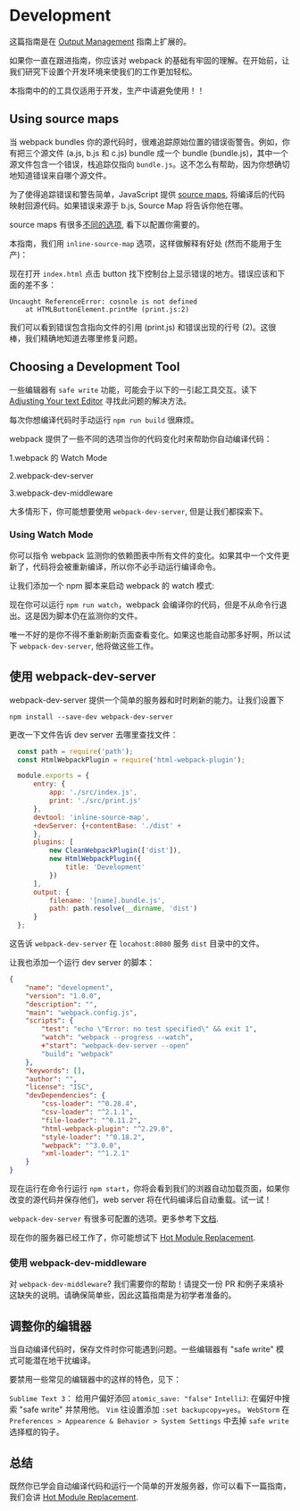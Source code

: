 # Development

这篇指南是在 [Output Management](https://webpack.js.org/guides/output-management) 指南上扩展的。

如果你一直在跟进指南，你应该对 webpack 的基础有牢固的理解。在开始前，让我们研究下设置个开发环境来使我们的工作更加轻松。

本指南中的的工具仅适用于开发，生产中请避免使用！！

## Using source maps

当 webpack bundles 你的源代码时，很难追踪原始位置的错误衙警告。例如，你有把三个源文件 (a.js, b.js 和 c.js) bundle 成一个 bundle (bundle.js)，其中一个源文件包含一个错误，栈追踪仅指向 `bundle.js`。这不怎么有帮助，因为你想确切地知道错误来自哪个源文件。

为了使得追踪错误和警告简单，JavaScript 提供 [source maps](http://blog.teamtreehouse.com/introduction-source-maps), 将编译后的代码映射回源代码。如果错误来源于 b.js, Source Map 将告诉你他在哪。

source maps 有很多[不同的选项](https://webpack.js.org/configuration/devtool), 看下以配置你需要的。

本指南，我们用 `inline-source-map` 选项，这样做解释有好处 (然而不能用于生产)：

现在打开 `index.html` 点击 button 找下控制台上显示错误的地方。错误应该和下面的差不多：

```console
Uncaught ReferenceError: cosnole is not defined
    at HTMLButtonElement.printMe (print.js:2)
```

我们可以看到错误包含指向文件的引用 (print.js) 和错误出现的行号 (2)。这很棒，我们精确地知道去哪里修复问题。

## Choosing a Development Tool

一些编辑器有 `safe write` 功能，可能会于以下的一引起工具交互。读下 [Adjusting Your text Editor](https://webpack.js.org/guides/development/#adjusting-your-text-editor) 寻找此问题的解决方法。

每次你想编译代码时手动运行 `npm run build` 很麻烦。

webpack 提供了一些不同的选项当你的代码变化时来帮助你自动编译代码：

1.webpack 的 Watch Mode

2.webpack-dev-server

3.webpack-dev-middleware

大多情形下，你可能想要使用 `webpack-dev-server`, 但是让我们都探索下。

### Using Watch Mode

你可以指令 webpack 监测你的依赖图表中所有文件的变化。如果其中一个文件更新了，代码将会被重新编译，所以你不必手动运行编译命令。

让我们添加一个 npm 脚本来启动 webpack 的 watch 模式:

现在你可以运行 `npm run watch`，webpack 会编译你的代码，但是不从命令行退出。这是因为脚本仍在监测你的文件。

唯一不好的是你不得不重新刷新页面查看变化。如果这也能自动那多好啊，所以试下 `webpack-dev-server`, 他将做这些工作。

## 使用 webpack-dev-server

webpack-dev-server 提供一个简单的服务器和时时刷新的能力。让我们设置下

```terminal
npm install --save-dev webpack-dev-server
```

更改一下文件告诉 dev server 去哪里查找文件：

```js webpack.config.js
  const path = require('path');
  const HtmlWebpackPlugin = require('html-webpack-plugin');

  module.exports = {
      entry: {
          app: './src/index.js',
          print: './src/print.js'
      },
      devtool: 'inline-source-map',
      +devServer: {+contentBase: './dist' +
      },
      plugins: [
          new CleanWebpackPlugin(['dist']),
          new HtmlWebpackPlugin({
              title: 'Development'
          })
      ],
      output: {
          filename: '[name].bundle.js',
          path: path.resolve(__dirname, 'dist')
      }
  };
```

这告诉 `webpack-dev-server` 在 `locahost:8080` 服务 `dist` 目录中的文件。

让我也添加一个运行 dev server 的脚本：

```json package.json
{
    "name": "development",
    "version": "1.0.0",
    "description": "",
    "main": "webpack.config.js",
    "scripts": {
        "test": "echo \"Error: no test specified\" && exit 1",
        "watch": "webpack --progress --watch",
        +"start": "webpack-dev-server --open"
        "build": "webpack"
    },
    "keywords": [],
    "author": "",
    "license": "ISC",
    "devDependencies": {
        "css-loader": "^0.28.4",
        "csv-loader": "^2.1.1",
        "file-loader": "^0.11.2",
        "html-webpack-plugin": "^2.29.0",
        "style-loader": "^0.18.2",
        "webpack": "^3.0.0",
        "xml-loader": "^1.2.1"
    }
}
```

现在运行在命令行运行  `npm start`，你将会看到我们的浏器自动加载页面，如果你改变的源代码并保存他们，web server 将在代码编译后自动重载。试一试！

`webpack-dev-server` 有很多可配置的选项。更多参考下[文档](https://webpack.js.org/configuration/dev-server).

现在你的服务器已经工作了，你可能想试下 [Hot Module Replacement](https://webpack.js.org/guides/hot-module-replacement).

### 使用 webpack-dev-middleware

对 `webpack-dev-middleware`? 我们需要你的帮助！请提交一份 PR 和例子来填补这缺失的说明。请确保简单些，因此这篇指南是为初学者准备的。

## 调整你的编辑器

当自动编译代码时，保存文件时你可能遇到问题。一些编辑器有 "safe write" 模式可能潜在地干扰编译。

要禁用一些常见的编辑器中的这样的特色，见下：

`Sublime Text 3`： 给用户偏好添回 `atomic_save: "false"`
`IntelliJ`: 在偏好中搜索 "safe write" 并禁用他。
`Vim` 往设置添加 `:set backupcopy=yes`。
`WebStorm` 在 `Preferences > Appearence & Behavior > System Settings` 中去掉 `safe write` 选择框的钩子。

## 总结

既然你已学会自动编译代码和运行一个简单的开发服务器，你可以看下一篇指南，我们会讲 [Hot Module Replacement](https://webpack.js.org/guides/hot-module-replacement).